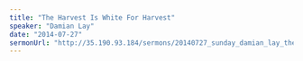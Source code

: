 ```yaml
---
title: "The Harvest Is White For Harvest"
speaker: "Damian Lay"
date: "2014-07-27"
sermonUrl: "http://35.190.93.184/sermons/20140727_sunday_damian_lay_the_harvest_is_white_for_harvest.mp3"
---
```

